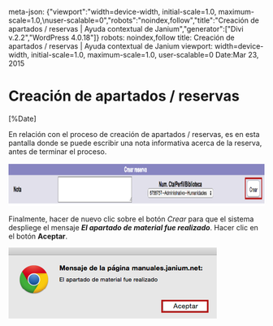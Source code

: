 meta-json: {"viewport":"width=device-width, initial-scale=1.0, maximum-scale=1.0,\nuser-scalable=0","robots":"noindex,follow","title":"Creación de apartados / reservas | Ayuda contextual de Janium","generator":["Divi v.2.2","WordPress 4.0.18"]}
robots: noindex,follow
title: Creación de apartados / reservas | Ayuda contextual de Janium
viewport: width=device-width, initial-scale=1.0, maximum-scale=1.0, user-scalable=0
Date:Mar 23, 2015

# Creación de apartados / reservas

[%Date]

En relación con el proceso de creación de apartados / reservas, es en
esta pantalla donde se puede escribir una nota informativa acerca de la
reserva, antes de terminar el proceso.

[<img src="Crear_apartado1.png" alt="Crear_apartado1" class="aligncenter size-full wp-image-1580" width="1044" height="85" />](Crear_apartado1.png)

Finalmente, hacer de nuevo clic sobre el botón *Crear* para que el
sistema despliege el mensaje ***El apartado de material fue
realizado***. Hacer clic en el botón **Aceptar**.

[<img src="Crear_apartado2.png" alt="Crear_apartado2" class="aligncenter size-full wp-image-1581" width="410" height="140" />](Crear_apartado2.png)
